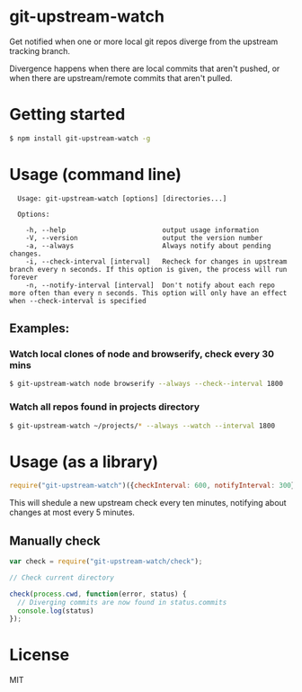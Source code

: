 # git-upstream-watch

Get notified when one or more local git repos diverge from the upstream tracking branch.

Divergence happens when there are local commits that aren't pushed, or when there are upstream/remote commits that aren't pulled.

# Getting started
```sh
$ npm install git-upstream-watch -g
```

# Usage (command line)
```
  Usage: git-upstream-watch [options] [directories...]

  Options:

    -h, --help                        output usage information
    -V, --version                     output the version number
    -a, --always                      Always notify about pending changes.
    -i, --check-interval [interval]   Recheck for changes in upstream branch every n seconds. If this option is given, the process will run forever
    -n, --notify-interval [interval]  Don't notify about each repo more often than every n seconds. This option will only have an effect when --check-interval is specified
```

## Examples:

### Watch local clones of node and browserify, check every 30 mins

```sh
$ git-upstream-watch node browserify --always --check--interval 1800
```

### Watch all repos found in projects directory

```sh
$ git-upstream-watch ~/projects/* --always --watch --interval 1800
```

# Usage (as a library)
```js
require("git-upstream-watch")({checkInterval: 600, notifyInterval: 300})
```
This will shedule a new upstream check every ten minutes, notifying about changes at most every 5 minutes.  

## Manually check
```js
var check = require("git-upstream-watch/check");

// Check current directory

check(process.cwd, function(error, status) {
  // Diverging commits are now found in status.commits
  console.log(status)
});

```

# License

MIT
